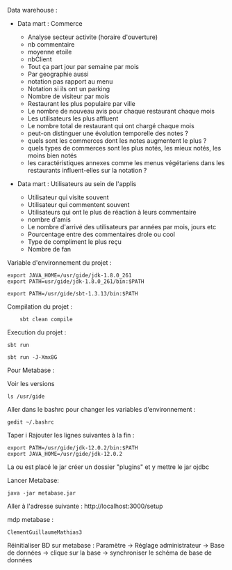 Data warehouse :

- Data mart : Commerce
  - Analyse secteur activite (horaire d'ouverture)
  - nb commentaire
  - moyenne etoile
  - nbClient
  - Tout ça part jour par semaine par mois
  - Par geographie aussi
  - notation pas rapport au menu
  - Notation si ils ont un parking
  - Nombre de visiteur par mois
  - Restaurant les plus populaire par ville
  - Le nombre de nouveau avis pour chaque restaurant chaque mois
  - Les utilisateurs les plus affluent
  - Le nombre total de restaurant qui ont chargé chaque mois
  - peut-on distinguer une évolution temporelle des notes ?
  - quels sont les commerces dont les notes augmentent le plus ?
  - quels types de commerces sont les plus notés, les mieux notés, les moins bien notés
  - les caractéristiques annexes comme les menus végétariens dans les restaurants influent-elles sur la notation ?



- Data mart : Utilisateurs au sein de l'applis
  - Utilisateur qui visite souvent
  - Utilisateur qui commentent souvent
  - Utilisateurs qui ont le plus de réaction à leurs commentaire
  - nombre d'amis
  - Le nombre d'arrivé des utilisateurs par années par mois, jours etc
  - Pourcentage entre des commentaires drole ou cool
  - Type de compliment le plus reçu
  - Nombre de fan

Variable d'environnement du projet :
```shell
export JAVA_HOME=/usr/gide/jdk-1.8.0_261
export PATH=usr/gide/jdk-1.8.0_261/bin:$PATH

export PATH=/usr/gide/sbt-1.3.13/bin:$PATH
```


Compilation du projet :
```shell
    sbt clean compile
```

Execution du projet :
```shell
sbt run

sbt run -J-Xmx8G
```


Pour Metabase :

Voir les versions
```shell
ls /usr/gide
```

Aller dans le bashrc pour changer les variables d'environnement :
```shell
gedit ~/.bashrc
```

Taper i
Rajouter les lignes suivantes à la fin :
```shell
export PATH=/usr/gide/jdk-12.0.2/bin:$PATH
export JAVA_HOME=/usr/gide/jdk-12.0.2
```

La ou est placé le jar créer un dossier "plugins" et y mettre le jar ojdbc

Lancer Metabase:
```shell
java -jar metabase.jar
```

Aller à l'adresse suivante :
http://localhost:3000/setup


mdp metabase :
```
ClementGuillaumeMathias3
```


Réinitialiser BD sur metabase : Paramètre -> Réglage administrateur -> Base de données -> clique sur la base -> synchroniser le schéma de base de données 



